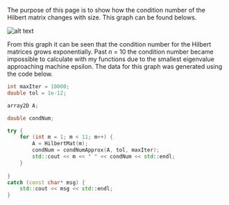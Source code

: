 The purpose of this page is to show how the condition number of the Hilbert matrix changes with size. This graph can be found belows.

![alt text](https://brandonfurman.github.io/math5610/homework/homework8/ConditionNumber.png)

From this graph it can be seen that the condition number for the Hilbert matrices grows exponentially. Past *n* = 10 the condition number became impossible to calculate with my functions due to the smallest eigenvalue approaching machine epsilon. The data for this graph was generated using the code below.

```cpp
int maxIter = 10000;
double tol = 1e-12;

array2D A;

double condNum;

try {
	for (int m = 1; m < 11; m++) {
		A = HilbertMat(m);
		condNum = condNumApprox(A, tol, maxIter);
		std::cout << m << " " << condNum << std::endl;
	}
		
}
catch (const char* msg) {
	std::cout << msg << std::endl;
}
```